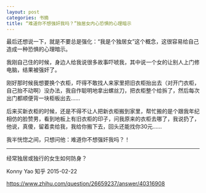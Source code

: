 ```yaml
---
layout: post
categories: 书摘
title: “难道你不想强奸我吗？”独居女内心恐惧的心理暗示
---
```


最后还想说一下，就是不要总是强化：“我是个独居女”这个概念，这很容易给自己造成一种恐惧的心理暗示。

我刚自己住的时候，身边人给我说很多故事吓唬我，其中说一个女的让别人上门修电脑，结果被强奸了。

刚好那时候我想要换个衣柜，吓得不敢找人来家里把旧衣柜抬出去（对开门衣柜，自己抬不动啊）没办法，我自作聪明地拿出螺丝刀，把衣柜整个给拆了，然后每次出门都顺便背一块柜板出去……

后来买新衣柜的时候，还是不得不让人把新衣柜搬到家里，帮忙搬的是个跟我年纪相仿的脸赞男，看到地板上有旧衣柜的印子，问我原来的衣柜去哪了，我说扔了，他说，真傻，留着卖给我，我给你搬下去，回头还能找你30元……

我半恍惚之间，只想问他：难道你不想强奸我吗？！

---

经常独居或独行的女生如何防身？

Konny Yao 知乎 2015-02-22

https://www.zhihu.com/question/26659237/answer/40316908